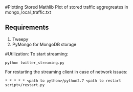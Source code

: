 #Plotting Stored
Mathlib Plot of stored traffic aggregreates in mongo_local_traffic.txt


## Requirements
1. Tweepy
2. PyMongo for MongoDB storage

#Utilization:
To start streaming:

```
python twitter_streaming.py
```

For restarting the streaming client in case of network issues:
```
* * * * * <path to python>/python2.7 <path to restart script>/restart.py
```